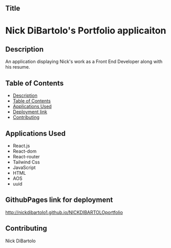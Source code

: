 ## Title
# Nick DiBartolo's Portfolio applicaiton

## Description
An application displaying Nick's work as a Front End Developer along with his resume.

## Table of Contents
  - [Description](#description)
  - [Table of Contents](#table-of-contents)
  - [Applications Used](#applications-used)
  - [Deployment link](#GithubPages-link-for-deployment)
  - [Contributing](#contributing)
## Applications Used
  - React.js
  - React-dom
  - React-router
  - Tailwind Css
  - JavaScript
  - HTML
  - AOS
  - uuid
## GithubPages link for deployment
http://nickdibartolo1.github.io/NICKDIBARTOLOportfolio

## Contributing
Nick DiBartolo
